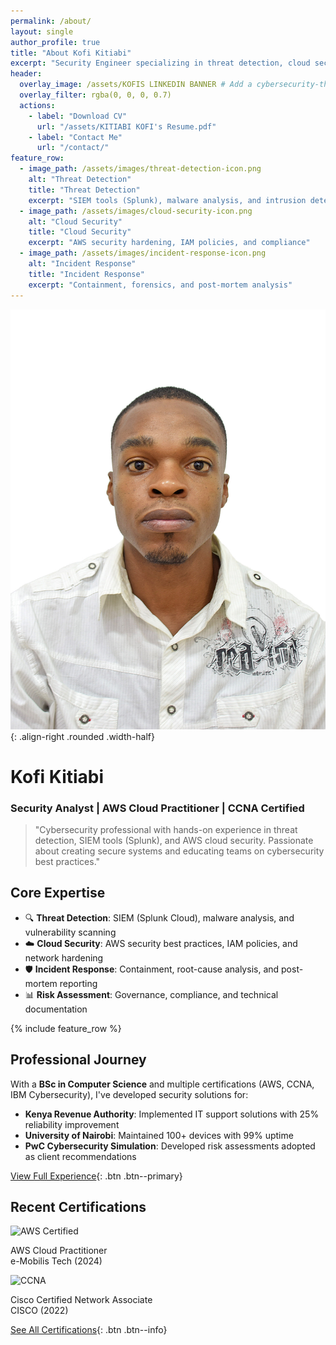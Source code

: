 ```yaml
---
permalink: /about/
layout: single
author_profile: true
title: "About Kofi Kitiabi"
excerpt: "Security Engineer specializing in threat detection, cloud security, and risk assessment."
header:
  overlay_image: /assets/KOFIS LINKEDIN BANNER # Add a cybersecurity-themed header
  overlay_filter: rgba(0, 0, 0, 0.7)
  actions:
    - label: "Download CV"
      url: "/assets/KITIABI KOFI's Resume.pdf"
    - label: "Contact Me"
      url: "/contact/"
feature_row:
  - image_path: /assets/images/threat-detection-icon.png
    alt: "Threat Detection"
    title: "Threat Detection"
    excerpt: "SIEM tools (Splunk), malware analysis, and intrusion detection"
  - image_path: /assets/images/cloud-security-icon.png
    alt: "Cloud Security"
    title: "Cloud Security"
    excerpt: "AWS security hardening, IAM policies, and compliance"
  - image_path: /assets/images/incident-response-icon.png
    alt: "Incident Response"
    title: "Incident Response"
    excerpt: "Containment, forensics, and post-mortem analysis"
---
```


![Kofi Kitiabi](/assets/DSC_0601.jpg){: .align-right .rounded .width-half}

# Kofi Kitiabi  
### Security Analyst | AWS Cloud Practitioner | CCNA Certified

> "Cybersecurity professional with hands-on experience in threat detection, SIEM tools (Splunk), and AWS cloud security. Passionate about creating secure systems and educating teams on cybersecurity best practices."

## Core Expertise

- 🔍 **Threat Detection**: SIEM (Splunk Cloud), malware analysis, and vulnerability scanning  
- ☁️ **Cloud Security**: AWS security best practices, IAM policies, and network hardening  
- 🛡️ **Incident Response**: Containment, root-cause analysis, and post-mortem reporting  
- 📊 **Risk Assessment**: Governance, compliance, and technical documentation  

{% include feature_row %}

## Professional Journey

With a **BSc in Computer Science** and multiple certifications (AWS, CCNA, IBM Cybersecurity), I've developed security solutions for:

- **Kenya Revenue Authority**: Implemented IT support solutions with 25% reliability improvement  
- **University of Nairobi**: Maintained 100+ devices with 99% uptime  
- **PwC Cybersecurity Simulation**: Developed risk assessments adopted as client recommendations  

[View Full Experience](/experience/){: .btn .btn--primary}

## Recent Certifications

<div class="cert-grid">
  <div class="cert-item">
    <img src="/assets/images/badges/aws-certified.png" alt="AWS Certified">
    <p>AWS Cloud Practitioner<br>e-Mobilis Tech (2024)</p>
  </div>
  <div class="cert-item">
    <img src="/assets/images/badges/ccna.png" alt="CCNA">
    <p>Cisco Certified Network Associate<br>CISCO (2022)</p>
  </div>
</div>

[See All Certifications](/certifications/){: .btn .btn--info}
